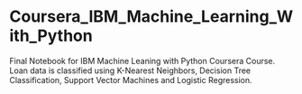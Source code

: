 # Coursera_IBM_Machine_Learning_With_Python
Final Notebook for IBM Machine Leaning with Python Coursera Course.
Loan data is classified using K-Nearest Neighbors, Decision Tree Classification, Support Vector Machines and Logistic Regression.
